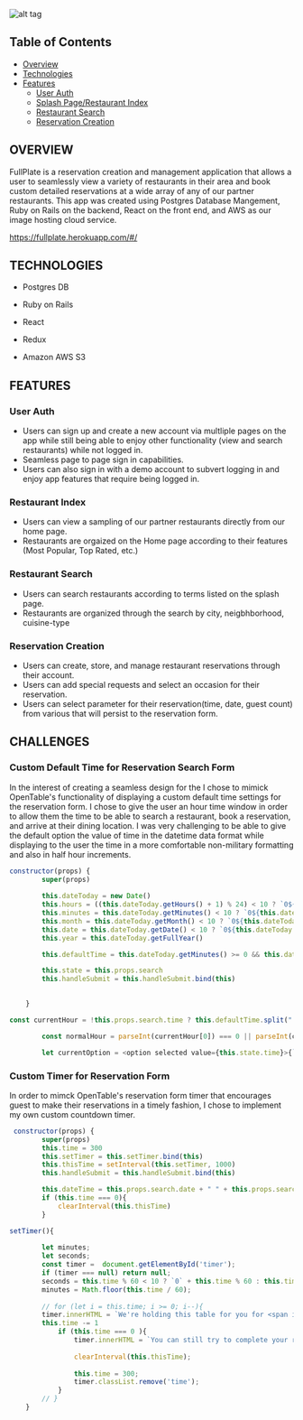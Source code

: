 

![alt tag](https://github.com/gigimscarborough/OpenTableClone/blob/main/app/assets/images/logo.png)

## Table of Contents
  * [Overview](#overview)
  * [Technologies](#technologies)
  * [Features](#features)
    * [User Auth](#user-auth)
    * [Splash Page/Restaurant Index](#restaurant-index)
    * [Restaurant Search](#restaurant-search)
    * [Reservation Creation](#reservation-creation)

## OVERVIEW
FullPlate is a reservation creation and management application that allows a user to seamlessly view a variety of restaurants in their area and book custom detailed reservations at a wide array of any of our partner restaurants. This app was created using Postgres Database Mangement, Ruby on Rails on the backend, React on the front end, and AWS as our image hosting cloud service.

https://fullplate.herokuapp.com/#/

## TECHNOLOGIES

* Postgres DB

* Ruby on Rails

* React

* Redux

* Amazon AWS S3


## FEATURES

### User Auth
* Users can sign up and create a new account via multliple pages on the app while still being able to enjoy other functionality (view and search restaurants) while not logged in.
* Seamless page to page sign in capabilities.
* Users can also sign in with a demo account to subvert logging in and enjoy app features that require being logged in.


### Restaurant Index
* Users can view a sampling of our partner restaurants directly from our home page.
* Restaurants are orgaized on the Home page according to their features (Most Popular, Top Rated, etc.)

### Restaurant Search
* Users can search restaurants according to terms listed on the splash page.
* Restaurants are organized through the search by city, neigbhborhood, cuisine-type



### Reservation Creation 
* Users can create, store, and manage restaurant reservations through their account.
* Users can add special requests and select an occasion for their reservation.
* Users can select parameter for their reservation(time, date, guest count) from various that will persist to the reservation form.


## CHALLENGES

### Custom Default Time for Reservation Search Form
In the interest of creating a seamless design for the I chose to mimick OpenTable's functionality of displaying a custom default time settings for the reservation form. I chose to give the user an hour time window in order to allow them the time to be able to search a restaurant, book a reservation, and arrive at their dining location. I was very challenging to be able to give the default option the value of time in the datetime data format while displaying to the user the time  in a more comfortable non-military formatting and also in half hour increments.

```javascript
constructor(props) {
        super(props)
        
        this.dateToday = new Date()
        this.hours = ((this.dateToday.getHours() + 1) % 24) < 10 ? `0${((this.dateToday.getHours() + 1) % 24)}` : ((this.dateToday.getHours() + 1) % 24)
        this.minutes = this.dateToday.getMinutes() < 10 ? `0${this.dateToday.getMinutes()}` : this.dateToday.getMinutes()
        this.month = this.dateToday.getMonth() < 10 ? `0${this.dateToday.getMonth() + 1}` : this.dateToday.getMonth() + 1
        this.date = this.dateToday.getDate() < 10 ? `0${this.dateToday.getDate()}` : this.dateToday.getDate()
        this.year = this.dateToday.getFullYear()

        this.defaultTime = this.dateToday.getMinutes() >= 0 && this.dateToday.getMinutes() < 30 ? `${this.hours}:00:00` : `${this.hours}:30:00`

        this.state = this.props.search
        this.handleSubmit = this.handleSubmit.bind(this)

      
    }
```

```javascript
const currentHour = !this.props.search.time ? this.defaultTime.split(":") : this.props.search.time.split(":")

        const normalHour = parseInt(currentHour[0]) === 0 || parseInt(currentHour[0]) === 12 ? 12 : (parseInt(currentHour[0]) + 12) % 12

        let currentOption = <option selected value={this.state.time}>{`${normalHour}:${currentHour.slice(1, 2)} ${((currentHour[0]) / 12) >= 1 ? `PM` : `AM`}` }</option>
```

### Custom Timer for Reservation Form
In order to mimck OpenTable's reservation form timer that encourages guest to make their reservations in a timely fashion, I chose to implement my own custom countdown timer.

```javascript
 constructor(props) {
        super(props)
        this.time = 300
        this.setTimer = this.setTimer.bind(this)
        this.thisTime = setInterval(this.setTimer, 1000)
        this.handleSubmit = this.handleSubmit.bind(this)

        this.dateTime = this.props.search.date + " " + this.props.search.time
        if (this.time === 0){
            clearInterval(this.thisTime)
        }


```

``` javascript
setTimer(){
        
        let minutes;
        let seconds;
        const timer =  document.getElementById('timer');
        if (timer === null) return null;
        seconds = this.time % 60 < 10 ? `0` + this.time % 60 : this.time % 60;
        minutes = Math.floor(this.time / 60);
        
        // for (let i = this.time; i >= 0; i--){
        timer.innerHTML = `We're holding this table for you for <span id="tb">${minutes}:${seconds} minutes</span> `
        this.time -= 1
            if (this.time === 0 ){
                timer.innerHTML = `You can still try to complete your reservation, but this table may no longer be available.`
                
                clearInterval(this.thisTime);
                
                this.time = 300;
                timer.classList.remove('time');
            }
        // }
    }
```






